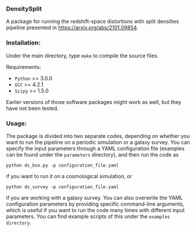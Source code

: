 ### DensitySplit

A package for running the redshift-space distortions with split densities pipeline presented in https://arxiv.org/abs/2101.09854.

### Installation:

Under the main directory, type `make` to compile the source files.

Requirements: 
  - `Python` >= 3.0.0
  - `GCC` >= 4.2.1
  - `Scipy` >= 1.5.0

Earlier versions of those software packages might work as well, but they have not been tested.

### Usage:

The package is divided into two separate codes, depending on whether you want to run the pipeline on a periodic simulation or a galaxy survey. You can specify the input parameters through a YAML configuration file (examples can be found under the `parameters` directory), and then run the code as

`python ds_box.py -p configuration_file.yaml`

if you want to run it on a cosmological simulation, or

`python ds_survey -p configuration_file.yaml`

if you are working with a galaxy survey. You can also overwrite the YAML configuration parameters by providing specific command-line arguments, which is useful if you want to run the code many times with different input parameters. You can find example scripts of this under the `examples directory`.

